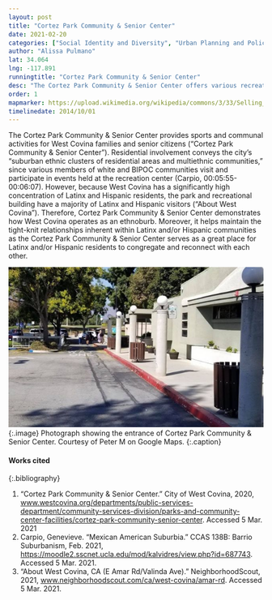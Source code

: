 ```yaml
---
layout: post
title: "Cortez Park Community & Senior Center"
date: 2021-02-20
categories: ["Social Identity and Diversity", "Urban Planning and Policy"]
author: "Alissa Pulmano"
lat: 34.064
lng: -117.891
runningtitle: "Cortez Park Community & Senior Center"
desc: "The Cortez Park Community & Senior Center offers various recreational programs and services to complement the needs and interests of West Covina residents."
order: 1
mapmarker: https://upload.wikimedia.org/wikipedia/commons/3/33/Selling_newspapers_in_Little_Tokyo%2C_Los_Angeles%2C_1941.jpg
timelinedate: 2014/10/01
---
```

The Cortez Park Community & Senior Center provides sports and communal activities for West Covina families and senior citizens (“Cortez Park Community & Senior Center”). Residential involvement conveys the city’s “suburban ethnic clusters of residential areas and multiethnic communities,” since various members of white and BIPOC communities visit and participate in events held at the recreation center (Carpio, 00:05:55-00:06:07). However, because West Covina has a significantly high concentration of Latinx and Hispanic residents, the park and recreational building have a majority of Latinx and Hispanic visitors (“About West Covina”). Therefore, Cortez Park Community & Senior Center demonstrates how West Covina operates as an ethnoburb. Moreover, it helps maintain the tight-knit relationships inherent within Latinx and/or Hispanic communities as the Cortez Park Community & Senior Center serves as a great place for Latinx and/or Hispanic residents to congregate and reconnect with each other.

![Cortez Park Community & Senior Center](images/CortezParkCommunity_SeniorCenter_Pin5_Image1.jpg)
   {:.image} 
Photograph showing the entrance of Cortez Park Community & Senior Center. Courtesy of Peter M on Google Maps.
   {:.caption} 

#### Works cited

{:.bibliography}
1. “Cortez Park Community & Senior Center.” City of West Covina, 2020, 
www.westcovina.org/departments/public-services-department/community-services-division/parks-and-community-center-facilities/cortez-park-community-senior-center. Accessed 5 Mar. 2021
2. Carpio, Genevieve. “Mexican American Suburbia.” CCAS 138B: Barrio Suburbanism, Feb. 
2021, https://moodle2.sscnet.ucla.edu/mod/kalvidres/view.php?id=687743. Accessed 5 Mar. 2021.
3. “About West Covina, CA (E Amar Rd/Valinda Ave).” NeighborhoodScout, 2021, 
www.neighborhoodscout.com/ca/west-covina/amar-rd. Accessed 5 Mar. 2021.
